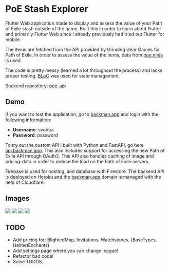 # PoE Stash Explorer

Flutter Web application made to display and assess the value of your Path of Exile stash outside of the game. Built this in order to learn about Flutter and primarily Flutter Web since I already previously had tried out Flutter for mobile.

The items are fetched from the API provided by Grinding Gear Games for Path of Exile. In order to assess the value of the items, data from [poe.ninja](https://poe.ninja/) is used.

The code is pretty messy (learned a lot throughout the process) and lacks proper testing. [BLoC](https://bloclibrary.dev/#/) was used for state management.

Backend repository: [poe-api](https://github.com/ponbac/poe-api-proxy-private)

## Demo
If you want to test the application, go to [backman.app](https://www.backman.app) and login with the following information:
* **Username**: svobba
* **Password**: password

To try out the custom API I built with Python and FastAPI, go here [api.backman.app](https://api.backman.app/docs). This also includes support for accessing the new Path of Exile API through OAuth2. This API also handles caching of image and pricing-data in order to reduce the load on the Path of Exile servers.

Firebase is used for hosting, and database with Firestore. The backend API is deployed on Heroku and the [backman.app](https://backman.app/) domain is managed with the help of Cloudflare.

## Images
![](demo.gif)
![](https://i.imgur.com/gjKjHan.png)
![](https://i.imgur.com/p2JsBHP.png)
![](https://i.imgur.com/Zfnszq6.png)

## TODO
* Add pricing for: BlightedMap, Invitations, Watchstones, (BaseTypes, HelmetEnchants)
* Add settings page where you can change league!
* Refactor bad code!
* Solve TODOS...
